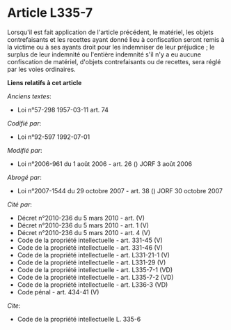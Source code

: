# Article L335-7

Lorsqu'il est fait application de l'article précédent, le matériel, les objets contrefaisants et les recettes ayant donné
lieu à confiscation seront remis à la victime ou à ses ayants droit pour les indemniser de leur préjudice ; le surplus de
leur indemnité ou l'entière indemnité s'il n'y a eu aucune confiscation de matériel, d'objets contrefaisants ou de recettes,
sera réglé par les voies ordinaires.

**Liens relatifs à cet article**

_Anciens textes_:

  - Loi n°57-298 1957-03-11 art. 74

_Codifié par_:

  - Loi n°92-597 1992-07-01

_Modifié par_:

  - Loi n°2006-961 du 1 août 2006 - art. 26 () JORF 3 août 2006

_Abrogé par_:

  - Loi n°2007-1544 du 29 octobre 2007 - art. 38 () JORF 30 octobre 2007

_Cité par_:

  - Décret n°2010-236 du 5 mars 2010 - art. (V)
  - Décret n°2010-236 du 5 mars 2010 - art. 1 (V)
  - Décret n°2010-236 du 5 mars 2010 - art. 4 (V)
  - Code de la propriété intellectuelle - art. 331-45 (V)
  - Code de la propriété intellectuelle - art. 331-46 (V)
  - Code de la propriété intellectuelle - art. L331-21-1 (V)
  - Code de la propriété intellectuelle - art. L331-29 (V)
  - Code de la propriété intellectuelle - art. L335-7-1 (VD)
  - Code de la propriété intellectuelle - art. L335-7-2 (VD)
  - Code de la propriété intellectuelle - art. L336-3 (VD)
  - Code pénal - art. 434-41 (V)

_Cite_:

  - Code de la propriété intellectuelle L. 335-6
